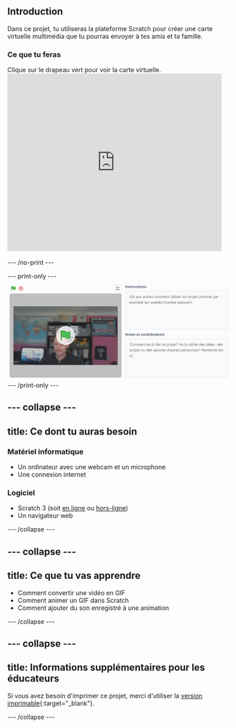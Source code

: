 ## Introduction

Dans ce projet, tu utiliseras la plateforme Scratch pour créer une carte virtuelle multimédia que tu pourras envoyer à tes amis et ta famille.

### Ce que tu feras

Clique sur le drapeau vert pour voir la carte virtuelle. <iframe src="https://scratch.mit.edu/projects/419313682/embed" allowtransparency="true" width="485" height="402" frameborder="0" scrolling="no" allowfullscreen mark="crwd-mark"></iframe>

--- /no-print ---

--- print-only --- ![Complete project](images/showcase_static.png) --- /print-only ---

--- collapse ---
---
title: Ce dont tu auras besoin
---
### Matériel informatique

- Un ordinateur avec une webcam et un microphone
- Une connexion internet

### Logiciel

- Scratch 3 (soit [en ligne](http://rpf.io/scratchon) ou [hors-ligne](http://rpf.io/scratchoff))
- Un navigateur web

--- /collapse ---

--- collapse ---
---
title: Ce que tu vas apprendre
---

- Comment convertir une vidéo en GIF
- Comment animer un GIF dans Scratch
- Comment ajouter du son enregistré à une animation

--- /collapse ---

--- collapse ---
---
title: Informations supplémentaires pour les éducateurs
---

Si vous avez besoin d'imprimer ce projet, merci d'utiliser la [version imprimable](https://projects.raspberrypi.org/en/projects/av-e-card/print){:target="_blank"}.

--- /collapse ---
